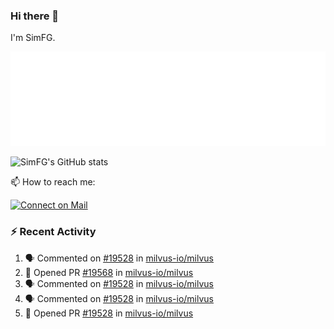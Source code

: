 ### Hi there 👋

I'm SimFG.

![Metrics](/metrics.plugin.followup.user.svg)

![SimFG's GitHub stats](https://github-readme-stats.vercel.app/api?username=SimFG&show_icons=true&theme=radical&count_private=true)

📫 How to reach me:

[![Connect on Mail](https://img.shields.io/badge/Ask%20me-anything-1abc9c.svg)](mailto:1142838399@qq.com)

### :zap: Recent Activity

<!--START_SECTION:activity-->
1. 🗣 Commented on [#19528](https://github.com/milvus-io/milvus/issues/19528) in [milvus-io/milvus](https://github.com/milvus-io/milvus)
2. 💪 Opened PR [#19568](https://github.com/milvus-io/milvus/pull/19568) in [milvus-io/milvus](https://github.com/milvus-io/milvus)
3. 🗣 Commented on [#19528](https://github.com/milvus-io/milvus/issues/19528) in [milvus-io/milvus](https://github.com/milvus-io/milvus)
4. 🗣 Commented on [#19528](https://github.com/milvus-io/milvus/issues/19528) in [milvus-io/milvus](https://github.com/milvus-io/milvus)
5. 💪 Opened PR [#19528](https://github.com/milvus-io/milvus/pull/19528) in [milvus-io/milvus](https://github.com/milvus-io/milvus)
<!--END_SECTION:activity-->

